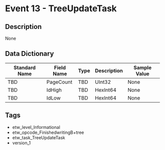 # Event 13 - TreeUpdateTask

## Description
None

## Data Dictionary
|Standard Name|Field Name|Type|Description|Sample Value|
|---|---|---|---|---|
|TBD|PageCount|TBD|UInt32|None|None|
|TBD|IdHigh|TBD|HexInt64|None|None|
|TBD|IdLow|TBD|HexInt64|None|None|

## Tags
* etw_level_Informational
* etw_opcode_FinishedwritingB+tree
* etw_task_TreeUpdateTask
* version_1